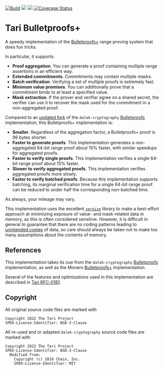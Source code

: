 [![Build](https://circleci.com/gh/tari-project/tari/tree/development.svg?style=svg)](https://circleci.com/gh/tari-project/tari/tree/development)
![](https://github.com/tari-project/bulletproofs-plus/workflows/Security%20audit/badge.svg)
![](https://github.com/tari-project/bulletproofs-plus/workflows/Clippy/badge.svg)
[![Coverage Status](https://coveralls.io/repos/github/tari-project/bulletproofs-plus/badge.svg?branch=main)](https://coveralls.io/github/tari-project/bulletproofs-plus?branch=main)


# Tari Bulletproofs+

A speedy implementation of the [Bulletproofs+](https://eprint.iacr.org/2020/735) range proving system that does fun tricks.

In particular, it supports:
- **Proof aggregation**. You can generate a proof containing multiple range assertions in an efficient way.
- **Extended commitments**. Commitments may contain multiple masks.
- **Batch verification**. Verifying a set of multiple proofs is extremely fast.
- **Minimum value promises**. You can additionally prove that a commitment binds to at least a specified value.
- **Mask extraction**. If the prover and verifier agree on a shared secret, the verifier can use it to recover the mask used for the commitment in a non-aggregated proof.

Compared to an [updated fork](https://github.com/tari-project/bulletproofs) of the `dalek-cryptography` [Bulletproofs](https://github.com/dalek-cryptography/bulletproofs) implementation, this Bulletproofs+ implementation is:
- **Smaller**. Regardless of the aggregation factor, a Bulletproofs+ proof is 96 bytes shorter.
- **Faster to generate proofs**. This implementation generates a non-aggregated 64-bit range proof about 10% faster, with similar speedups for aggregated proofs.
- **Faster to verify single proofs**. This implementation verifies a single 64-bit range proof about 15% faster.
- **Slower to verify aggregated proofs**. This implementaiton verifies aggregated proofs more slowly.
- **Faster to verify batched proofs**. Because this implementation supports batching, its marginal verification time for a single 64-bit range proof can be reduced to under half the corresponding non-batched time.

As always, your mileage may vary.

This implementation uses the excellent [`zeroize`](https://crates.io/crates/zeroize) library to make a best-effort approach at minimizing exposure of value- and mask-related data in memory, as this is often considered sensitive. However, it is difficult in general to guarantee that there are no coding patterns leading to [unintended copies](https://docs.rs/zeroize/1.6.0/zeroize/#stackheap-zeroing-notes) of data, so care should always be taken not to make too many assumptions about the contents of memory.

## References

This implementation takes its cue from the `dalek-cryptography` [Bulletproofs](https://github.com/dalek-cryptography/bulletproofs) implementation, as well as the Monero [Bulletproofs+](https://www.getmonero.org/2020/12/24/Bulletproofs+-in-Monero.html) implementation.

Several of the features and optimizations used in this implementation are described in [Tari RFC-0181](https://rfc.tari.com/RFC-0181_BulletproofsPlus.html).

## Copyright

All original source code files are marked with
```
Copyright 2022 The Tari Project
SPDX-License-Identifier: BSD-3-Clause
```
All re-used and or adapted `dalek-cryptography` source code files are marked with
```
Copyright 2022 The Tari Project
SPDX-License-Identifier: BSD-3-Clause
  Modified from:
    Copyright (c) 2018 Chain, Inc.
    SPDX-License-Identifier: MIT
```
